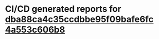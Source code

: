 # CI/CD generated reports for [dba88ca4c35ccdbbe95f09bafe6fc4a553c606b8](https://github.com/hydephp/develop/commit/dba88ca4c35ccdbbe95f09bafe6fc4a553c606b8)
